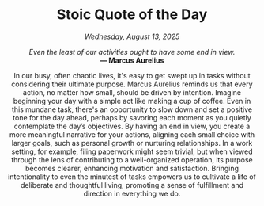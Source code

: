 <h1 align="center">Stoic Quote of the Day</h1>
<p align="center"><em><!--START_SECTION:current-date-->
Wednesday, August 13, 2025
<!--END_SECTION:current-date--></em></p>
<p align="center">
    <em><!--START_SECTION:quote-text-->
Even the least of our activities ought to have some end in view.
<!--END_SECTION:quote-text--></em><br>
    <strong>— <!--START_SECTION:quote-author-->
Marcus Aurelius
<!--END_SECTION:quote-author--></strong>
</p>

<p align="center" style="max-width:600px;margin:0 auto;">
<!--START_SECTION:quote-interpretation-->
In our busy, often chaotic lives, it's easy to get swept up in tasks without considering their ultimate purpose. Marcus Aurelius reminds us that every action, no matter how small, should be driven by intention. Imagine beginning your day with a simple act like making a cup of coffee. Even in this mundane task, there's an opportunity to slow down and set a positive tone for the day ahead, perhaps by savoring each moment as you quietly contemplate the day’s objectives. By having an end in view, you create a more meaningful narrative for your actions, aligning each small choice with larger goals, such as personal growth or nurturing relationships. In a work setting, for example, filing paperwork might seem trivial, but when viewed through the lens of contributing to a well-organized operation, its purpose becomes clearer, enhancing motivation and satisfaction. Bringing intentionality to even the minutest of tasks empowers us to cultivate a life of deliberate and thoughtful living, promoting a sense of fulfillment and direction in everything we do.
<!--END_SECTION:quote-interpretation-->
</p>
